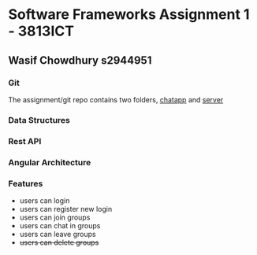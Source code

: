# Software Frameworks Assignment 1 - 3813ICT
## Wasif Chowdhury s2944951

### Git
The assignment/git repo contains two folders, [chatapp](https://github.com/wchow3/SFAssignment/tree/master/chatapp) and [server](https://github.com/wchow3/SFAssignment/tree/master/server)
### Data Structures

### Rest API

### Angular Architecture

### Features
- users can login
- users can register new login
- users can join groups
- users can chat in groups
- users can leave groups
- ~~users can delete groups~~
